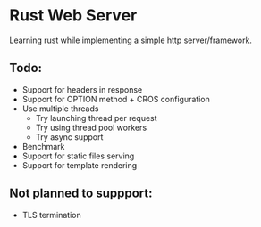 # Rust Web Server

Learning rust while implementing a simple http server/framework.

## Todo:
- Support for headers in response
- Support for OPTION method +  CROS configuration
- Use multiple threads
  - Try launching thread per request
  - Try using thread pool workers
  - Try async support
- Benchmark
- Support for static files serving
- Support for template rendering
 
## Not planned to suppport:
- TLS termination
